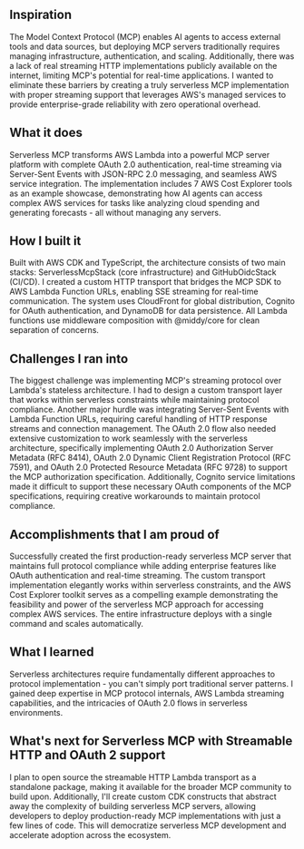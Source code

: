 ## Inspiration

The Model Context Protocol (MCP) enables AI agents to access external tools and data sources, but deploying MCP servers traditionally requires managing infrastructure, authentication, and scaling. Additionally, there was a lack of real streaming HTTP implementations publicly available on the internet, limiting MCP's potential for real-time applications. I wanted to eliminate these barriers by creating a truly serverless MCP implementation with proper streaming support that leverages AWS's managed services to provide enterprise-grade reliability with zero operational overhead.

## What it does

Serverless MCP transforms AWS Lambda into a powerful MCP server platform with complete OAuth 2.0 authentication, real-time streaming via Server-Sent Events with JSON-RPC 2.0 messaging, and seamless AWS service integration. The implementation includes 7 AWS Cost Explorer tools as an example showcase, demonstrating how AI agents can access complex AWS services for tasks like analyzing cloud spending and generating forecasts - all without managing any servers.

## How I built it

Built with AWS CDK and TypeScript, the architecture consists of two main stacks: ServerlessMcpStack (core infrastructure) and GitHubOidcStack (CI/CD). I created a custom HTTP transport that bridges the MCP SDK to AWS Lambda Function URLs, enabling SSE streaming for real-time communication. The system uses CloudFront for global distribution, Cognito for OAuth authentication, and DynamoDB for data persistence. All Lambda functions use middleware composition with @middy/core for clean separation of concerns.

## Challenges I ran into

The biggest challenge was implementing MCP's streaming protocol over Lambda's stateless architecture. I had to design a custom transport layer that works within serverless constraints while maintaining protocol compliance. Another major hurdle was integrating Server-Sent Events with Lambda Function URLs, requiring careful handling of HTTP response streams and connection management. The OAuth 2.0 flow also needed extensive customization to work seamlessly with the serverless architecture, specifically implementing OAuth 2.0 Authorization Server Metadata (RFC 8414), OAuth 2.0 Dynamic Client Registration Protocol (RFC 7591), and OAuth 2.0 Protected Resource Metadata (RFC 9728) to support the MCP authorization specification. Additionally, Cognito service limitations made it difficult to support these necessary OAuth components of the MCP specifications, requiring creative workarounds to maintain protocol compliance.

## Accomplishments that I am proud of

Successfully created the first production-ready serverless MCP server that maintains full protocol compliance while adding enterprise features like OAuth authentication and real-time streaming. The custom transport implementation elegantly works within serverless constraints, and the AWS Cost Explorer toolkit serves as a compelling example demonstrating the feasibility and power of the serverless MCP approach for accessing complex AWS services. The entire infrastructure deploys with a single command and scales automatically.

## What I learned

Serverless architectures require fundamentally different approaches to protocol implementation - you can't simply port traditional server patterns. I gained deep expertise in MCP protocol internals, AWS Lambda streaming capabilities, and the intricacies of OAuth 2.0 flows in serverless environments.

## What's next for Serverless MCP with Streamable HTTP and OAuth 2 support

I plan to open source the streamable HTTP Lambda transport as a standalone package, making it available for the broader MCP community to build upon. Additionally, I'll create custom CDK constructs that abstract away the complexity of building serverless MCP servers, allowing developers to deploy production-ready MCP implementations with just a few lines of code. This will democratize serverless MCP development and accelerate adoption across the ecosystem.
